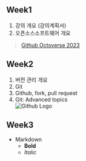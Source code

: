 ## Week1
1. 강의 개요 (강의계획서)
2. 오픈소스소프트웨어 개요
> [Github Octoverse 2023](https://octoverse.github.com)
## Week2
1. 버전 관리 개요
2. Git
3. Github, fork, pull request
4. Git: Advanced topics  
![Github Logo](https://www.vecteezy.com/vector-art/17119660-github-logo-git-hub-icon-with-text-on-white-and-black-background)
## Week3
- Markdown
    - **Bold**
    - _Italic_